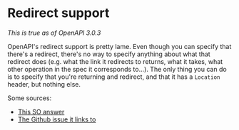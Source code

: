 # Redirect support
*This is true as of OpenAPI 3.0.3*

OpenAPI's redirect support is pretty lame. Even though you can specify that there's a redirect, there's no way to specify anything about what that redirect does (e.g. what the link it redirects to returns, what it takes, what other operation in the spec it corresponds to...). The only thing you can do is to specify that you're returning and redirect, and that it has a `Location` header, but nothing else.

Some sources:
* [This SO answer](https://stackoverflow.com/a/70463412/15768984)
* [The Github issue it links to](https://github.com/OAI/OpenAPI-Specification/issues/2512)
